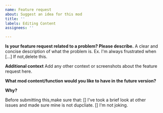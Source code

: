 ```yaml
---
name: Feature request
about: Suggest an idea for this mod
title: ''
labels: Editing Content
assignees: ''

---
```


**Is your feature request related to a problem? Please describe.**
A clear and concise description of what the problem is. Ex. I'm always frustrated when [...]
If not,delete this.

**Additional context**
Add any other context or screenshots about the feature request here.

**What mod content/function would you like to have in the future version?**


**Why?**

Before submitting this,make sure that:
[] I've took a brief look at other issues and made sure mine is not dupcliate.
[] I'm not joking.
